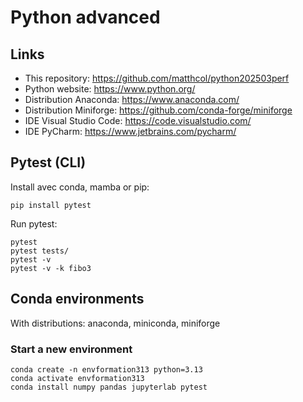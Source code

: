 # Python advanced

## Links
- This repository: https://github.com/matthcol/python202503perf
- Python website: https://www.python.org/
- Distribution Anaconda: https://www.anaconda.com/
- Distribution Miniforge: https://github.com/conda-forge/miniforge
- IDE Visual Studio Code: https://code.visualstudio.com/
- IDE PyCharm: https://www.jetbrains.com/pycharm/

## Pytest (CLI)
Install avec conda, mamba or pip:
``` 
pip install pytest
```

Run pytest:
```
pytest
pytest tests/
pytest -v
pytest -v -k fibo3
```

## Conda environments
With distributions: anaconda, miniconda, miniforge

### Start a new environment
```
conda create -n envformation313 python=3.13
conda activate envformation313
conda install numpy pandas jupyterlab pytest
```


 
